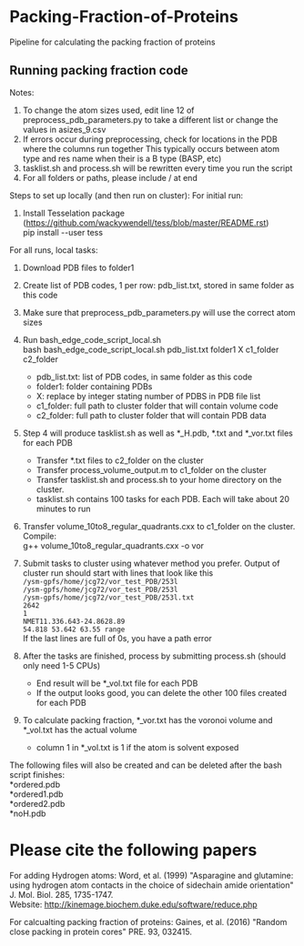 # Packing-Fraction-of-Proteins
Pipeline for calculating the packing fraction of proteins

## Running packing fraction code

Notes:
1. To change the atom sizes used, edit line 12 of preprocess_pdb_parameters.py to take a different list
	or change the values in asizes_9.csv
2. If errors occur during preprocessing, check for locations in the PDB where the columns run together
	This typically occurs between atom type and res name when their is a B type (BASP, etc)
3. tasklist.sh and process.sh will be rewritten every time you run the script
4. For all folders or paths, please include / at end 


Steps to set up locally (and then run on cluster):
For initial run:
1. Install Tesselation package (https://github.com/wackywendell/tess/blob/master/README.rst)  
	pip install --user tess

For all runs, local tasks:
1. Download PDB files to folder1
2. Create list of PDB codes, 1 per row: pdb_list.txt, stored in same folder as this code
3. Make sure that preprocess_pdb_parameters.py will use the correct atom sizes
4. Run bash_edge_code_script_local.sh  
	bash bash_edge_code_script_local.sh pdb_list.txt folder1 X c1_folder c2_folder  
	- pdb_list.txt: list of PDB codes, in same folder as this code
	- folder1: folder containing PDBs
	- X: replace by integer stating number of PDBS in PDB file list
	- c1_folder: full path to cluster folder that will contain volume code
	- c2_folder: full path to cluster folder that will contain PDB data
5. Step 4 will produce tasklist.sh as well as *_H.pdb, *.txt and *_vor.txt files for each PDB
	- Transfer *.txt files to c2_folder on the cluster
	- Transfer process_volume_output.m to c1_folder on the cluster
	- Transfer tasklist.sh and process.sh to your home directory on the cluster. 
	- tasklist.sh contains 100 tasks for each PDB. Each will take about 20 minutes to run
6. Transfer volume_10to8_regular_quadrants.cxx to c1_folder on the cluster. Compile:  
	g++ volume_10to8_regular_quadrants.cxx -o vor
7. Submit tasks to cluster using whatever method you prefer. Output of cluster run should start with lines that look like this  
`/ysm-gpfs/home/jcg72/vor_test_PDB/253l`  
`/ysm-gpfs/home/jcg72/vor_test_PDB/253l`  
`/ysm-gpfs/home/jcg72/vor_test_PDB/253l.txt`  
`2642`  
`1`  
`NMET11.336.643-24.8628.89`  
`54.818 53.642 63.55 range`  
If the last lines are full of 0s, you have a path error

8. After the tasks are finished, process by submitting process.sh (should only need 1-5 CPUs)  
	- End result will be *_vol.txt file for each PDB
	- If the output looks good, you can delete the other 100 files created for each PDB
9. To calculate packing fraction, *_vor.txt has the voronoi volume and *_vol.txt has the actual volume
	- column 1 in *_vol.txt is 1 if the atom is solvent exposed

The following files will also be created and can be deleted after the bash script finishes:  
 *ordered.pdb  
 *ordered1.pdb  
 *ordered2.pdb  
 *noH.pdb
 
# Please cite the following papers 

For adding Hydrogen atoms: Word, et al. (1999) "Asparagine and glutamine: using hydrogen atom contacts in the choice of sidechain amide orientation" J. Mol. Biol. 285, 1735-1747.   
Website: http://kinemage.biochem.duke.edu/software/reduce.php

For calcualting packing fraction of proteins: Gaines, et al. (2016) "Random close packing in protein cores" PRE. 93, 032415.


